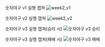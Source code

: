 숫자야구 v1 실행 캡쳐
![week2_v1](https://github.com/Gyujion/week2-cpp/assets/145888221/6ebea9f2-950d-46ae-97a6-2707dcb5b348)

숫자야구 v2 실행 캡쳐
![week2_v2](https://github.com/Gyujion/week2-cpp/assets/145888221/e5c36bef-6354-4843-9457-9a5c6f0c509c)

숫자야구 v3 실행 캡쳐(승리 시)
![숫자야구 v3 승리](https://github.com/Gyujion/week2-cpp/assets/145888221/c10f81dd-1e75-4522-9e02-e8b242b736c5)

숫자야구 v3 실행 캡쳐(패배 시)
![숫자야구 v3 패배](https://github.com/Gyujion/week2-cpp/assets/145888221/591b5b34-471e-4ba0-9fef-4936bc84bfa5)
